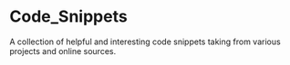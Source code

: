 # Code_Snippets
A collection of helpful and interesting code snippets taking from various projects and online sources.
